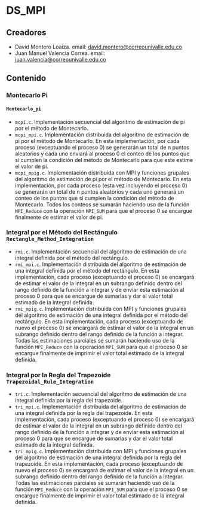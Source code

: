 # DS_MPI

## Creadores

- David Montero Loaiza. email: david.montero@correounivalle.edu.co
- Juan Manuel Valencia Correa. email: juan.valencia@correounivalle.edu.co

## Contenido

### Montecarlo Pi
#### `Montecarlo_pi`

- `mcpi.c`. Implementación secuencial del algoritmo de estimación de pi por el método de Montecarlo.
- `mcpi_mpi.c`. Implementación distribuida del algoritmo de estimación de pi por el método de Montecarlo. En esta implementación, por cada proceso (exceptuando el proceso 0) se generarán un total de n puntos aleatorios y cada uno enviará al proceso 0 el conteo de los puntos que sí cumplen la condición del método de Montecarlo para que este estime el valor de pi.
- `mcpi_mpig.c`. Implementación distribuida con MPI y funciones grupales del algoritmo de estimación de pi por el método de Montecarlo. En esta implementación, por cada proceso (esta vez incluyendo el proceso 0) se generarán un total de n puntos aleatorios y cada uno generará un conteo de los puntos que sí cumplen la condición del método de Montecarlo. Todos los conteos se sumarán haciendo uso de la función `MPI_Reduce` con la operación `MPI_SUM` para que el proceso 0 se encargue finalmente de estimar el valor de pi.

### Integral por el Método del Rectángulo `Rectangle_Method_Integration`

- `rmi.c`. Implementación secuencial del algoritmo de estimación de una integral definida por el método del rectángulo.
- `rmi_mpi.c`. Implementación distribuida del algoritmo de estimación de una integral definida por el método del rectángulo. En esta implementación, cada proceso (exceptuando el proceso 0) se encargará de estimar el valor de la integral en un subrango definido dentro del rango definido de la función a integrar y de enviar esta estimación al proceso 0 para que se encargue de sumarlas y dar el valor total estimado de la integral definida.
- `rmi_mpig.c`. Implementación distribuida con MPI y funciones grupales del algoritmo de estimación de una integral definida por el método del rectángulo. En esta implementación, cada proceso (exceptuando de nuevo el proceso 0) se encargará de estimar el valor de la integral en un subrango definido dentro del rango definido de la función a integrar. Todas las estimaciones parciales se sumarán haciendo uso de la función `MPI_Reduce` con la operación `MPI_SUM` para que el proceso 0 se encargue finalmente de imprimir el valor total estimado de la integral definida.

### Integral por la Regla del Trapezoide `Trapezoidal_Rule_Integration`

- `tri.c`. Implementación secuencial del algoritmo de estimación de una integral definida por la regla del trapezoide.
- `tri_mpi.c`. Implementación distribuida del algoritmo de estimación de una integral definida por la regla del trapezoide. En esta implementación, cada proceso (exceptuando el proceso 0) se encargará de estimar el valor de la integral en un subrango definido dentro del rango definido de la función a integrar y de enviar esta estimación al proceso 0 para que se encargue de sumarlas y dar el valor total estimado de la integral definida.
- `tri_mpig.c`. Implementación distribuida con MPI y funciones grupales del algoritmo de estimación de una integral definida por la regla del trapezoide. En esta implementación, cada proceso (exceptuando de nuevo el proceso 0) se encargará de estimar el valor de la integral en un subrango definido dentro del rango definido de la función a integrar. Todas las estimaciones parciales se sumarán haciendo uso de la función `MPI_Reduce` con la operación `MPI_SUM` para que el proceso 0 se encargue finalmente de imprimir el valor total estimado de la integral definida.
